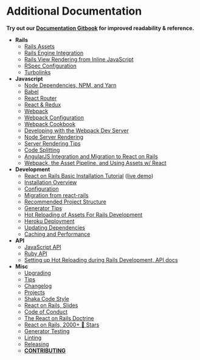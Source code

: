 # Additional Documentation

**Try out our [Documentation Gitbook](https://shakacode.gitbooks.io/react-on-rails/content/) for improved readability & reference.**

- **Rails**
  - [Rails Assets](../docs/additional-reading/rails-assets.md)
  - [Rails Engine Integration](../docs/additional-reading/rails-engine-integration.md)
  - [Rails View Rendering from Inline JavaScript](../docs/additional-reading/rails_view_rendering_from_inline_javascript.md)
  - [RSpec Configuration](../docs/additional-reading/rspec-configuration.md)
  - [Turbolinks](../docs/additional-reading/turbolinks.md)
- **Javascript**
  - [Node Dependencies, NPM, and Yarn](../docs/additional-reading/node-dependencies-and-npm.md)
  - [Babel](../docs/additional-reading/babel.md)
  - [React Router](../docs/additional-reading/react-router.md)
  - [React & Redux](../docs/additional-reading/react-and-redux.md)
  - [Webpack](../docs/additional-reading/webpack.md)
  - [Webpack Configuration](../docs/additional-reading/webpack.md)
  - [Webpack Cookbook](https://christianalfoni.github.io/react-webpack-cookbook/index.html)
  - [Developing with the Webpack Dev Server](../docs/additional-reading/webpack-dev-server.md)
  - [Node Server Rendering](../docs/additional-reading/node-server-rendering.md)
  - [Server Rendering Tips](../docs/additional-reading/server-rendering-tips.md)
  - [Code Splitting](../docs/additional-reading/code-splitting.md)
  - [AngularJS Integration and Migration to React on Rails](../docs/additional-reading/angular-js-integration-migration.md)
  - [Webpack, the Asset Pipeline, and Using Assets w/ React](../docs/additional-reading/rails-assets-relative-paths.md)
- **Development**
  - [React on Rails Basic Installation Tutorial](../docs/tutorial.md) ([live demo](https://hello-react-on-rails.herokuapp.com))
  - [Installation Overview](../docs/basics/installation-overview.md)
  - [Configuration](../docs/basics/configuration.md)
  - [Migration from react-rails](../docs/basics/migrating-from-react-rails.md)
  - [Recommended Project Structure](../docs/additional-reading/recommended-project-structure.md)
  - [Generator Tips](../docs/basics/generator.md)
  - [Hot Reloading of Assets For Rails Development](../docs/additional-reading/hot-reloading-rails-development.md)
  - [Heroku Deployment](../docs/additional-reading/heroku-deployment.md)
  - [Updating Dependencies](../docs/additional-reading/updating-dependencies.md)
  - [Caching and Performance](../docs/additional-reading/caching-and-performance.md)
- **API**
  - [JavaScript API](../docs/api/javascript-api.md)
  - [Ruby API](../docs/api/ruby-api.md)
  - [Setting up Hot Reloading during Rails Development, API docs](../docs/api/ruby-api-hot-reload-view-helpers.md)
- **Misc**
  - [Upgrading](../docs/basics/upgrading-react-on-rails.md)
  - [Tips](../docs/additional-reading/tips.md)
  - [Changelog](../CHANGELOG.md)
  - [Projects](../PROJECTS.md)
  - [Shaka Code Style](../docs/coding-style/style.md)
  - [React on Rails, Slides](http://www.slideshare.net/justingordon/react-on-rails-v61)
  - [Code of Conduct](../docs/misc/code_of_conduct.md)
  - [The React on Rails Doctrine](https://medium.com/@railsonmaui/the-react-on-rails-doctrine-3c59a778c724)
  - [React on Rails, 2000+ 🌟 Stars](https://medium.com/shakacode/react-on-rails-2000-stars-32ff5cfacfbf#.6gmfb2gpy)
  - [Generator Testing](../docs/contributor-info/generator-testing.md)
  - [Linting](../docs/contributor-info/linters.md)
  - [Releasing](../docs/contributor-info/releasing.md)
  - **[CONTRIBUTING](../CONTRIBUTING.md)**

